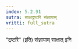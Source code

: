```yaml
---
index: 5.2.91
sutra: साक्षाद्द्रष्टरि संज्ञायाम्
vritti: full_sutra
---
```


"द्रष्टरि" (इति) संज्ञायाम् साक्षात्  इनि 